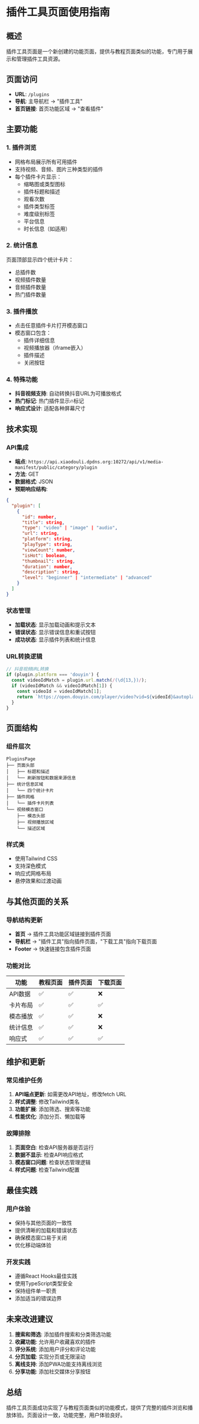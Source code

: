 # 插件工具页面使用指南

## 概述
插件工具页面是一个新创建的功能页面，提供与教程页面类似的功能，专门用于展示和管理插件工具资源。

## 页面访问
- **URL**: `/plugins`
- **导航**: 主导航栏 → "插件工具"
- **首页链接**: 首页功能区域 → "查看插件"

## 主要功能

### 1. 插件浏览
- 网格布局展示所有可用插件
- 支持视频、音频、图片三种类型的插件
- 每个插件卡片显示：
  - 缩略图或类型图标
  - 插件标题和描述
  - 观看次数
  - 插件类型标签
  - 难度级别标签
  - 平台信息
  - 时长信息（如适用）

### 2. 统计信息
页面顶部显示四个统计卡片：
- 总插件数
- 视频插件数量
- 音频插件数量
- 热门插件数量

### 3. 插件播放
- 点击任意插件卡片打开模态窗口
- 模态窗口包含：
  - 插件详细信息
  - 视频播放器（iframe嵌入）
  - 插件描述
  - 关闭按钮

### 4. 特殊功能
- **抖音视频支持**: 自动转换抖音URL为可播放格式
- **热门标记**: 热门插件显示🔥标记
- **响应式设计**: 适配各种屏幕尺寸

## 技术实现

### API集成
- **端点**: `https://api.xiaodouli.dpdns.org:10272/api/v1/media-manifest/public/category/plugin`
- **方法**: GET
- **数据格式**: JSON
- **预期响应结构**:
```json
{
  "plugin": [
    {
      "id": number,
      "title": string,
      "type": "video" | "image" | "audio",
      "url": string,
      "platform": string,
      "playType": string,
      "viewCount": number,
      "isHot": boolean,
      "thumbnail": string,
      "duration": number,
      "description": string,
      "level": "beginner" | "intermediate" | "advanced"
    }
  ]
}
```

### 状态管理
- **加载状态**: 显示加载动画和提示文本
- **错误状态**: 显示错误信息和重试按钮
- **成功状态**: 显示插件列表和统计信息

### URL转换逻辑
```typescript
// 抖音视频URL转换
if (plugin.platform === 'douyin') {
  const videoIdMatch = plugin.url.match(/(\d{13,})/);
  if (videoIdMatch && videoIdMatch[1]) {
    const videoId = videoIdMatch[1];
    return `https://open.douyin.com/player/video?vid=${videoId}&autoplay=0`;
  }
}
```

## 页面结构

### 组件层次
```
PluginsPage
├── 页面头部
│   ├── 标题和描述
│   └── 刷新按钮和数据来源信息
├── 统计信息区域
│   └── 四个统计卡片
├── 插件网格
│   └── 插件卡片列表
└── 视频模态窗口
    ├── 模态头部
    ├── 视频播放区域
    └── 描述区域
```

### 样式类
- 使用Tailwind CSS
- 支持深色模式
- 响应式网格布局
- 悬停效果和过渡动画

## 与其他页面的关系

### 导航结构更新
- **首页** → 插件工具功能区域链接到插件页面
- **导航栏** → "插件工具"指向插件页面，"下载工具"指向下载页面
- **Footer** → 快速链接包含插件页面

### 功能对比
| 功能 | 教程页面 | 插件页面 | 下载页面 |
|------|----------|----------|----------|
| API数据 | ✅ | ✅ | ❌ |
| 卡片布局 | ✅ | ✅ | ✅ |
| 模态播放 | ✅ | ✅ | ❌ |
| 统计信息 | ✅ | ✅ | ❌ |
| 响应式 | ✅ | ✅ | ✅ |

## 维护和更新

### 常见维护任务
1. **API端点更新**: 如需更改API地址，修改fetch URL
2. **样式调整**: 修改Tailwind类名
3. **功能扩展**: 添加筛选、搜索等功能
4. **性能优化**: 添加分页、懒加载等

### 故障排除
1. **页面空白**: 检查API服务器是否运行
2. **数据不显示**: 检查API响应格式
3. **模态窗口问题**: 检查状态管理逻辑
4. **样式问题**: 检查Tailwind配置

## 最佳实践

### 用户体验
- 保持与其他页面的一致性
- 提供清晰的加载和错误状态
- 确保模态窗口易于关闭
- 优化移动端体验

### 开发实践
- 遵循React Hooks最佳实践
- 使用TypeScript类型安全
- 保持组件单一职责
- 添加适当的错误边界

## 未来改进建议

1. **搜索和筛选**: 添加插件搜索和分类筛选功能
2. **收藏功能**: 允许用户收藏喜欢的插件
3. **评分系统**: 添加用户评分和评论功能
4. **分页加载**: 实现分页或无限滚动
5. **离线支持**: 添加PWA功能支持离线浏览
6. **分享功能**: 添加社交媒体分享按钮

## 总结
插件工具页面成功实现了与教程页面类似的功能模式，提供了完整的插件浏览和播放体验。页面设计一致，功能完整，用户体验良好。
